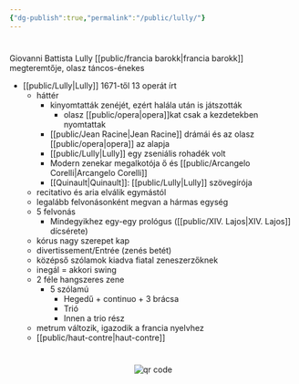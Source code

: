 ```yaml
---
{"dg-publish":true,"permalink":"/public/lully/"}
---
```


#

Giovanni Battista Lully
[[public/francia barokk\|francia barokk]] megteremtője, olasz táncos-énekes

- [[public/Lully\|Lully]] 1671-től 13 operát írt
    -   háttér
        -   kinyomtatták zenéjét, ezért halála után is játszották
            -   olasz [[public/opera\|opera]]kat csak a kezdetekben nyomtattak
        -   [[public/Jean Racine\|Jean Racine]] drámái és az olasz [[public/opera\|opera]] az alapja
        -   [[public/Lully\|Lully]] egy zseniális rohadék volt
        -   Modern zenekar megalkotója ő és [[public/Arcangelo Corelli\|Arcangelo Corelli]]
        -   [[Quinault\|Quinault]]: [[public/Lully\|Lully]] szövegírója
    -   recitativo és aria elválik egymástól
    -   legalább felvonásonként megvan a hármas egység
    -   5 felvonás
        -   Mindegyikhez egy-egy prológus ([[public/XIV. Lajos\|XIV. Lajos]] dícsérete)
    -   kórus nagy szerepet kap
    -   divertissement/Entrée (zenés betét)
    -   középső szólamok kiadva fiatal zeneszerzőknek
    -   inegál = akkori swing
    -   2 féle hangszeres zene
        -   5 szólamú
            -   Hegedű + continuo + 3 brácsa
            -   Trió
            -   Innen a trio rész
    -   metrum változik, igazodik a francia nyelvhez
    -   [[public/haut-contre\|haut-contre]]



#
<p style="text-align: center;"><img src="https://chart.googleapis.com/chart?cht=qr&chl=https://notes.andrasdenes.com/lully&chs=180x180&choe=UTF-8&chld=L|2" alt="qr code"></p>

